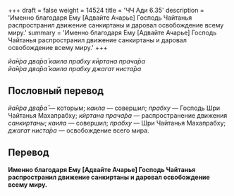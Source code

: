 +++
draft = false
weight = 14524
title = 'ЧЧ Ади 6.35'
description = 'Именно благодаря Ему [Адвайте Ачарье] Господь Чайтанья распространил движение санкиртаны и даровал освобождение всему миру.'
summary = 'Именно благодаря Ему [Адвайте Ачарье] Господь Чайтанья распространил движение санкиртаны и даровал освобождение всему миру.'
+++

_йа̄н̇ра два̄ра̄ каила прабху кӣртана прача̄ра  
йа̄н̇ра два̄ра̄ каила прабху джагат ниста̄ра_

## Пословный перевод

_йа̄н̇ра_ _два̄ра̄_ — которым; _каила_ — совершил; _прабху_ — Господь Шри Чайтанья Махапрабху; _кӣртана_ _прача̄ра_ — распространение движения _санкиртаны_; _каила_ — совершил; _прабху_ — Шри Чайтанья Махапрабху; _джагат_ _ниста̄ра_ — освобождение всего мира.

## Перевод

**Именно благодаря Ему \[Адвайте Ачарье\] Господь Чайтанья распространил движение санкиртаны и даровал освобождение всему миру.**
